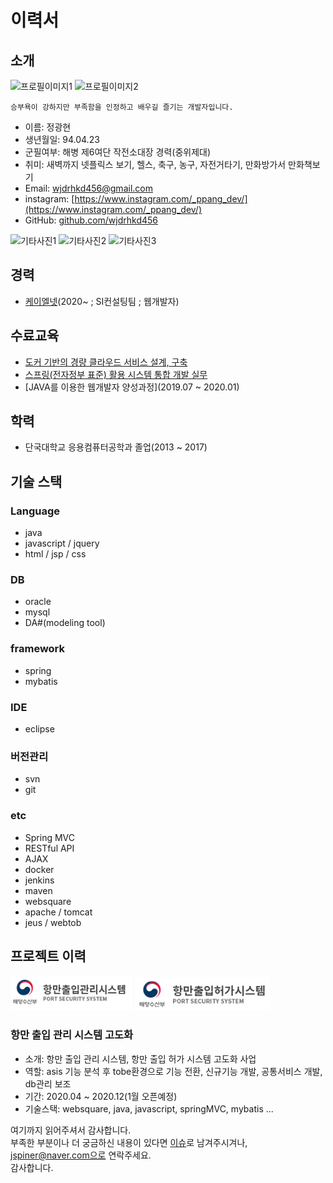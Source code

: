 # 이력서

## 소개
![프로필이미지1](https://github.com/wjdrhkd456/RESUME/IMAGES/mainProfile.jpg) ![프로필이미지2](https://github.com/wjdrhkd456/RESUME/IMAGES/mainProfile2.jpg)
```
승부욕이 강하지만 부족함을 인정하고 배우길 즐기는 개발자입니다.
```

- 이름: 정광현
- 생년월일: 94.04.23
- 군필여부: 해병 제6여단 작전소대장 경력(중위제대)
- 취미: 새벽까지 넷플릭스 보기, 헬스, 축구, 농구, 자전거타기, 만화방가서 만화책보기
- Email: wjdrhkd456@gmail.com
- instagram: [https://www.instagram.com/_ppang_dev/](https://www.instagram.com/_ppang_dev/)
- GitHub: [github.com/wjdrhkd456](https://github.com/wjdrhkd456)

![기타사진1](https://github.com/wjdrhkd456/RESUME/IMAGES/soccer.jpg) ![기타사진2](https://github.com/wjdrhkd456/RESUME/IMAGES/give_and_race.jpg) ![기타사진3](https://github.com/wjdrhkd456/RESUME/IMAGES/marine.jpg)

## 경력
- [케이엘넷](http://klnet.co.kr)(2020~ ; SI컨설팅팀 ; 웹개발자)

## 수료교육
- [도커 기반의 경량 클라우드 서비스 설계, 구축](2020)
- [스프링(전자정부 표준) 활용 시스템 통합 개발 실무](2020)
- [JAVA를 이용한 웹개발자 양성과정](2019.07 ~ 2020.01)

## 학력
- 단국대학교 응용컴퓨터공학과 졸업(2013 ~ 2017)

## 기술 스택
### Language
- java
- javascript / jquery
- html / jsp / css

### DB
- oracle
- mysql
- DA#(modeling tool)

### framework
- spring
- mybatis

### IDE
- eclipse

### 버전관리
- svn
- git

### etc
- Spring MVC
- RESTful API
- AJAX
- docker
- jenkins
- maven
- websquare
- apache / tomcat
- jeus / webtob

## 프로젝트 이력

<img src='./IMAGES/apply.png'/> <img src='./IMAGES/permit.png'/>

### 항만 출입 관리 시스템 고도화
- 소개: 항만 출입 관리 시스템, 항만 출입 허가 시스템 고도화 사업 
- 역할: asis 기능 분석 후 tobe환경으로 기능 전환, 신규기능 개발, 공통서비스 개발, db관리 보조 
- 기간: 2020.04 ~ 2020.12(1월 오픈예정)
- 기술스택: websquare, java, javascript, springMVC, mybatis ...


여기까지 읽어주셔서 감사합니다. <br/>
부족한 부분이나 더 궁금하신 내용이 있다면 [이슈](https://github.com/JSpiner/RESUME/issues)로 남겨주시겨나, jspiner@naver.com으로 연락주세요.<br/>
감사합니다.
